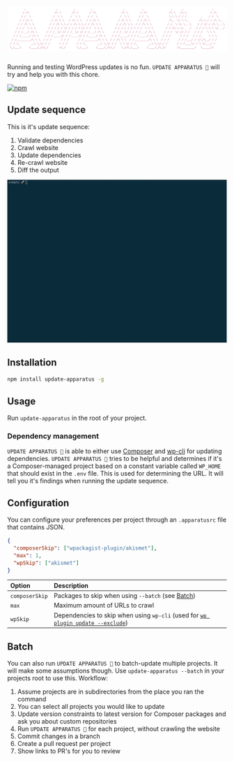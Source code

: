 # [![UPDATE APPARATUS](media/header.png)](https://github.com/haroldangenent/update-apparatus)

Running and testing WordPress updates is no fun. `UPDATE APPARATUS 🤖` will try and help you with this chore.

[![npm](https://badge.fury.io/js/update-apparatus.svg)](https://www.npmjs.com/package/update-apparatus)

## Update sequence
This is it's update sequence:

1. Validate dependencies
2. Crawl website
3. Update dependencies
4. Re-crawl website
5. Diff the output

![Update sequence.](media/preview.gif)

## Installation

```sh
npm install update-apparatus -g
```

## Usage
Run `update-apparatus` in the root of your project.

### Dependency management
`UPDATE APPARATUS 🤖` is able to either use [Composer](https://getcomposer.org/) and [wp-cli](https://github.com/wp-cli/wp-cli) for updating dependencies. `UPDATE APPARATUS 🤖` tries to be helpful and determines if it's a Composer-managed project based on a constant variable called `WP_HOME` that should exist in the `.env` file. This is used for determining the URL. It will tell you it's findings when running the update sequence.

## Configuration
You can configure your preferences per project through an `.apparatusrc` file that contains JSON.

```json
{
  "composerSkip": ["wpackagist-plugin/akismet"],
  "max": 1,
  "wpSkip": ["akismet"]
}
```

| Option | Description |
| :--- | :--- |
| `composerSkip` | Packages to skip when using `--batch` (see [Batch](#batch))
| `max` | Maximum amount of URLs to crawl
| `wpSkip` | Dependencies to skip when using `wp-cli` (used for [`wp plugin update --exclude`](https://developer.wordpress.org/cli/commands/plugin/update/))

## Batch
You can also run `UPDATE APPARATUS 🤖` to batch-update multiple projects. It will make some assumptions though. Use `update-apparatus --batch` in your projects root to use this. Workflow:

1. Assume projects are in subdirectories from the place you ran the command
2. You can select all projects you would like to update
3. Update version constraints to latest version for Composer packages and ask you about custom repositories
4. Run `UPDATE APPARATUS 🤖` for each project, without crawling the website
5. Commit changes in a branch
6. Create a pull request per project
7. Show links to PR's for you to review
